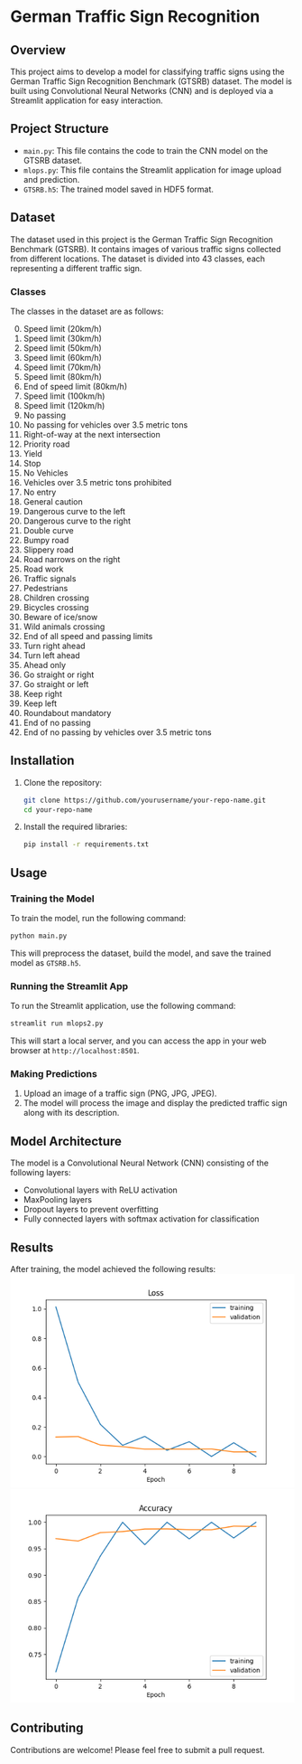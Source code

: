 
# German Traffic Sign Recognition

## Overview

This project aims to develop a model for classifying traffic signs using the German Traffic Sign Recognition Benchmark (GTSRB) dataset. The model is built using Convolutional Neural Networks (CNN) and is deployed via a Streamlit application for easy interaction.

## Project Structure

- `main.py`: This file contains the code to train the CNN model on the GTSRB dataset.
- `mlops.py`: This file contains the Streamlit application for image upload and prediction.
- `GTSRB.h5`: The trained model saved in HDF5 format.

## Dataset

The dataset used in this project is the German Traffic Sign Recognition Benchmark (GTSRB). It contains images of various traffic signs collected from different locations. The dataset is divided into 43 classes, each representing a different traffic sign.

### Classes

The classes in the dataset are as follows:

0. Speed limit (20km/h)
1. Speed limit (30km/h)
2. Speed limit (50km/h)
3. Speed limit (60km/h)
4. Speed limit (70km/h)
5. Speed limit (80km/h)
6. End of speed limit (80km/h)
7. Speed limit (100km/h)
8. Speed limit (120km/h)
9. No passing
10. No passing for vehicles over 3.5 metric tons
11. Right-of-way at the next intersection
12. Priority road
13. Yield
14. Stop
15. No Vehicles
16. Vehicles over 3.5 metric tons prohibited
17. No entry
18. General caution
19. Dangerous curve to the left
20. Dangerous curve to the right
21. Double curve
22. Bumpy road
23. Slippery road
24. Road narrows on the right
25. Road work
26. Traffic signals
27. Pedestrians
28. Children crossing
29. Bicycles crossing
30. Beware of ice/snow
31. Wild animals crossing
32. End of all speed and passing limits
33. Turn right ahead
34. Turn left ahead
35. Ahead only
36. Go straight or right
37. Go straight or left
38. Keep right
39. Keep left
40. Roundabout mandatory
41. End of no passing
42. End of no passing by vehicles over 3.5 metric tons

## Installation

1. Clone the repository:
   ```bash
   git clone https://github.com/yourusername/your-repo-name.git
   cd your-repo-name
   ```

2. Install the required libraries:
   ```bash
   pip install -r requirements.txt
   ```

## Usage

### Training the Model

To train the model, run the following command:
```bash
python main.py
```

This will preprocess the dataset, build the model, and save the trained model as `GTSRB.h5`.

### Running the Streamlit App

To run the Streamlit application, use the following command:
```bash
streamlit run mlops2.py
```

This will start a local server, and you can access the app in your web browser at `http://localhost:8501`.

### Making Predictions

1. Upload an image of a traffic sign (PNG, JPG, JPEG).
2. The model will process the image and display the predicted traffic sign along with its description.

## Model Architecture

The model is a Convolutional Neural Network (CNN) consisting of the following layers:

- Convolutional layers with ReLU activation
- MaxPooling layers
- Dropout layers to prevent overfitting
- Fully connected layers with softmax activation for classification

## Results

After training, the model achieved the following results:
![Alt text](lo.png)
![Alt text](acc.png)

## Contributing

Contributions are welcome! Please feel free to submit a pull request.


